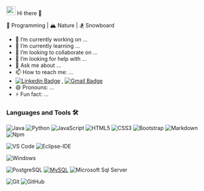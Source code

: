 <img src="https://github.com/Shiv-sharma-111/Shiv-sharma-111/blob/master/Assets/Earth.gif" width="24px">  Hi there 👋


💙 Programming | 🏔️ Nature  | 🏂 Snowboard

- 🔭 I’m currently working on ...
- 🌱 I’m currently learning ...
- 👯 I’m looking to collaborate on ...
- 🤔 I’m looking for help with ...
- 💬 Ask me about ...
- 📫 How to reach me: ...
- [![Linkedin Badge](https://img.shields.io/badge/-LinkedIn-blue?style=flat-square&logo=Linkedin&logoColor=white&link=https://www.linkedin.com/in/arqcl/)](https://www.linkedin.com/in/arqcl/) 
, [![Gmail Badge](https://img.shields.io/badge/-Gmail-c14438?style=flat-square&logo=Gmail&logoColor=white&link=mailto:src.arqcl.com)](mailto:src.arqcl@gmail.com)
- 😄 Pronouns: ...
- ⚡ Fun fact: ...


### Languages and Tools 🛠 

![Java](http://img.shields.io/badge/-Java-5B4638?style=flat-square&logo=java&logoColor=ffffff)
![Python](http://img.shields.io/badge/-Python-3776AB?style=flat-square&logo=python&logoColor=ffffff)
![JavaScript](https://img.shields.io/badge/-JavaScript-%23F7DF1C?style=flat-square&logo=javascript&logoColor=000000&labelColor=%23F7DF1C&color=%23FFCE5A)
![HTML5](https://img.shields.io/badge/-HTML5-%23E44D27?style=flat-square&logo=html5&logoColor=ffffff)
![CSS3](https://img.shields.io/badge/-CSS3-%231572B6?style=flat-square&logo=css3)
![Bootstrap](https://img.shields.io/badge/-Bootstrap-563D7C?style=flat-square&logo=Bootstrap)
![Markdown](https://img.shields.io/badge/-Markdown-000000?style=flat-square&logo=markdown)
![Npm](https://img.shields.io/badge/-npm-CB3837?style=flat-square&logo=npm)


![VS Code](http://img.shields.io/badge/-VS%20Code-007ACC?style=flat-square&logo=visual-studio-code&logoColor=ffffff)
![Eclipse-IDE](http://img.shields.io/badge/-Eclipse-2C2255?style=flat-square&logo=eclipse&logoColor=ffffff)


![Windows](http://img.shields.io/badge/-Windows-0078D6?style=flat-square&logo=windows&logoColor=ffffff)


![PostgreSQL](https://img.shields.io/badge/-PostgreSQL-336791?style=flat-square&logo=postgresql&l)
[![MySQL](https://img.shields.io/badge/-MySQL-black?style=flat-square&logo=mysql&link=https://github.com/LuizCarlosAbbott/)](https://github.com/LuizCarlosAbbott/)
![Microsoft Sql Server](https://img.shields.io/badge/-Sql%20Server-CC2927?style=flat-square&logo=microsoft-sql-server&logoColor=ffffff)

![Git](https://img.shields.io/badge/-Git-black?style=flat-square&logo=git&/)
![GitHub](https://img.shields.io/badge/-GitHub-181717?style=flat-square&logo=github&)

